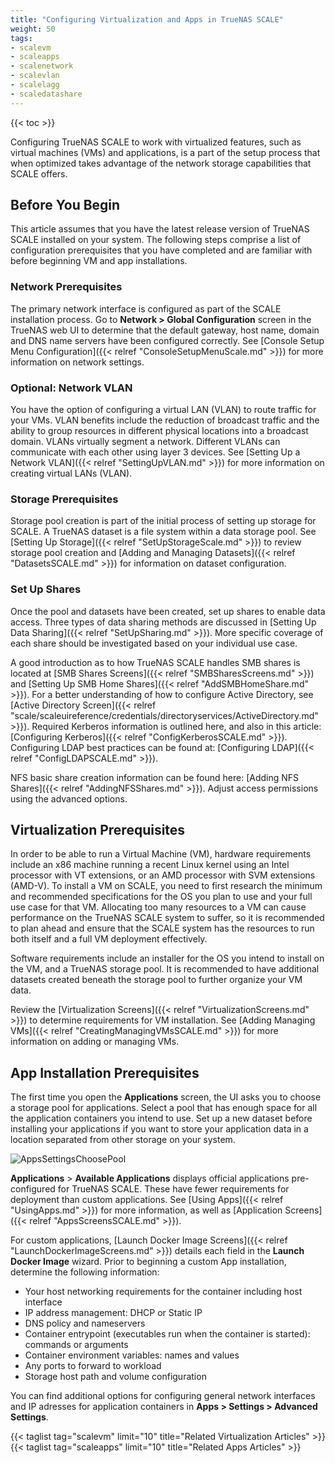```yaml
---
title: "Configuring Virtualization and Apps in TrueNAS SCALE"
weight: 50
tags:
- scalevm
- scaleapps
- scalenetwork
- scalevlan
- scalelagg
- scaledatashare
---
```


{{< toc >}}

Configuring TrueNAS SCALE to work with virtualized features, such as virtual machines (VMs) and applications, is a part of the setup process that when optimized takes advantage of the network storage capabilities that SCALE offers. 

## Before You Begin

This article assumes that you have the latest release version of TrueNAS SCALE installed on your system. The following steps comprise a list of configuration prerequisites that you have completed and are familiar with before beginning VM and app installations.

### Network Prerequisites

The primary network interface is configured as part of the SCALE installation process. Go to **Network > Global Configuration** screen in the TrueNAS web UI to determine that the default gateway, host name, domain and DNS name servers have been configured correctly. See [Console Setup Menu Configuration]({{< relref "ConsoleSetupMenuScale.md" >}}) for more information on network settings.

### Optional: Network VLAN 

You have the option of configuring a virtual LAN (VLAN) to route traffic for your VMs. VLAN benefits include the reduction of broadcast traffic and the ability to group resources in different physical locations into a broadcast domain. VLANs virtually segment a network. Different VLANs can communicate with each other using layer 3 devices. See [Setting Up a Network VLAN]({{< relref "SettingUpVLAN.md" >}}) for more information on creating virtual LANs (VLAN).

### Storage Prerequisites

Storage pool creation is part of the initial process of setting up storage for SCALE. A TrueNAS dataset is a file system within a data storage pool. See [Setting Up Storage]({{< relref "SetUpStorageScale.md" >}}) to review storage pool creation and [Adding and Managing Datasets]({{< relref "DatasetsSCALE.md" >}}) for information on dataset configuration. 

### Set Up Shares

Once the pool and datasets have been created, set up shares to enable data access. Three types of data sharing methods are discussed in 
[Setting Up Data Sharing]({{< relref "SetUpSharing.md" >}}). More specific coverage of each share should be investigated based on your individual use case. 

A good introduction as to how TrueNAS SCALE handles SMB shares is located at [SMB Shares Screens]({{< relref "SMBSharesScreens.md" >}}) and [Setting Up SMB Home Shares]({{< relref "AddSMBHomeShare.md" >}}). For a better understanding of how to configure Active Directory, see [Active Directory Screen]({{< relref "scale/scaleuireference/credentials/directoryservices/ActiveDirectory.md" >}}). Required Kerberos information is outlined here, and also in this article: [Configuring Kerberos]({{< relref "ConfigKerberosSCALE.md" >}}). Configuring LDAP best practices can be found at: [Configuring LDAP]({{< relref "ConfigLDAPSCALE.md" >}}).

NFS basic share creation information can be found here: [Adding NFS Shares]({{< relref "AddingNFSShares.md" >}}). Adjust access permissions using the advanced options. 

## Virtualization Prerequisites

In order to be able to run a Virtual Machine (VM), hardware requirements include an x86 machine running a recent Linux kernel using an Intel processor with VT extensions, or an AMD processor with SVM extensions (AMD-V). To install a VM on SCALE, you need to first research the minimum and recommended specifications for the OS you plan to use and your full use case for that VM. Allocating too many resources to a VM can cause performance on the TrueNAS SCALE system to suffer, so it is recommended to plan ahead and ensure that the SCALE system has the resources to run both itself and a full VM deployment effectively.

Software requirements include an installer for the OS you intend to install on the VM, and a TrueNAS storage pool. It is recommended to have additional datasets created beneath the storage pool to further organize your VM data.

Review the [Virtualization Screens]({{< relref "VirtualizationScreens.md" >}}) to determine requirements for VM installation. See [Adding Managing VMs]({{< relref "CreatingManagingVMsSCALE.md" >}}) for more information on adding or managing VMs.

## App Installation Prerequisites

The first time you open the **Applications** screen, the UI asks you to choose a storage pool for applications. Select a pool that has enough space for all the application containers you intend to use. Set up a new dataset before installing your applications if you want to store your application data in a location separated from other storage on your system.

![AppsSettingsChoosePool](/images/SCALE/22.02/AppsSettingsChoosePool.png "Choosing a Pool for Apps")

**Applications** > **Available Applications** displays official applications pre-configured for TrueNAS SCALE. These have fewer requirements for deployment than custom applications. See [Using Apps]({{< relref "UsingApps.md" >}}) for more information, as well as [Application Screens]({{< relref "AppsScreensSCALE.md" >}}).

For custom applications, [Launch Docker Image Screens]({{< relref "LaunchDockerImageScreens.md" >}}) details each field in the **Launch Docker Image** wizard. Prior to beginning a custom App installation, determine the following information:

* Your host networking requirements for the container including host interface
* IP address management: DHCP or Static IP
* DNS policy and nameservers
* Container entrypoint (executables run when the container is started): commands or arguments
* Container environment variables:  names and values
* Any ports to forward to workload
* Storage host path and volume configuration

You can find additional options for configuring general network interfaces and IP adresses for application containers in **Apps > Settings > Advanced Settings**.

{{< taglist tag="scalevm" limit="10" title="Related Virtualization Articles" >}}
{{< taglist tag="scaleapps" limit="10" title="Related Apps Articles" >}}
